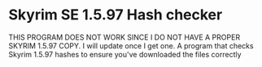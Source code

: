 # Skyrim SE 1.5.97 Hash checker

THIS PROGRAM DOES NOT WORK SINCE I DO NOT HAVE A PROPER SKYRIM 1.5.97 COPY. I will update once I get one.
A program that checks Skyrim 1.5.97 hashes to ensure you've downloaded the files correctly
